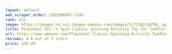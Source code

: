 ```yaml
---
layout: default 
﻿web_scraper_order: 1582906847-7249
rank: #31
image: https://images-na.ssl-images-amazon.com/images/I/713q5tgO7bL.jpg
title: Playskool Sit ‘n Spin Classic Spinning Activity Toy for Toddlers Ages Over 18 Months  (Amazon…
url: https://www.amazon.com/Playskool-Classic-Spinning-Activity-Toddlers/dp/B00YTWEMUO/ref=zg_mw_toys-and-games_31?_encoding=UTF8&psc=1&refRID=CQ1QRMJJW1ED0E69BGRT
reviews: 4.6 out of 5 stars
price: $35.99 
---
```

